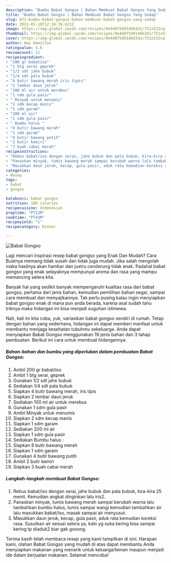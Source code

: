 ```yaml
---
description: "Bumbu Babat Gongso | Bahan Membuat Babat Gongso Yang Sedap"
title: "Bumbu Babat Gongso | Bahan Membuat Babat Gongso Yang Sedap"
slug: 871-bumbu-babat-gongso-bahan-membuat-babat-gongso-yang-sedap
date: 2021-01-10T12:10:39.621Z
image: https://img-global.cpcdn.com/recipes/9e4d0f5d9146b3d1/751x532cq70/babat-gongso-foto-resep-utama.jpg
thumbnail: https://img-global.cpcdn.com/recipes/9e4d0f5d9146b3d1/751x532cq70/babat-gongso-foto-resep-utama.jpg
cover: https://img-global.cpcdn.com/recipes/9e4d0f5d9146b3d1/751x532cq70/babat-gongso-foto-resep-utama.jpg
author: Amy Hamilton
ratingvalue: 3.6
reviewcount: 11
recipeingredient:
- "200 gr babatiso"
- "1 btg serai geprek"
- "1/2 sdt jahe bubuk"
- "1/4 sdt pala bubuk"
- "4 butir bawang merah iris tipis"
- "2 lembar daun jeruk"
- "100 ml air untuk merebus"
- "1 sdm gula pasir"
- " Minyak untuk menumis"
- "2 sdm kecap manis"
- "1 sdm garam"
- "200 ml air"
- "1 sdm gula pasir"
- " Bumbu halus "
- "8 butir bawang merah"
- "1 sdm garam"
- "4 butir bawang putih"
- "2 butir kemiri"
- "3 buah cabai merah"
recipeinstructions:
- "Rebus babat/iso dengan serai, jahe bubuk dan pala bubuk, kira-kira 25 menit. Kemudian angkat dinginkan lalu iris2."
- "Panaskan minyak, tumis bawang merah sampai berubah warna lalu tambahkan bumbu halus, tumis sampai wangi kemudian tambahkan air lalu masukkan babat/iso, masak sampai air menyusut."
- "Masukkan daun jeruk, kecap, gula pasir, aduk rata kemudian koreksi rasa. Susutkan air sesuai selera ya, kalo yg suka kering bisa sampai kering tp diaduk2 biar gak gosong."
categories:
- Resep
tags:
- babat
- gongso

katakunci: babat gongso 
nutrition: 100 calories
recipecuisine: Indonesian
preptime: "PT12M"
cooktime: "PT43M"
recipeyield: "1"
recipecategory: Dinner

---
```



![Babat Gongso](https://img-global.cpcdn.com/recipes/9e4d0f5d9146b3d1/751x532cq70/babat-gongso-foto-resep-utama.jpg)

Lagi mencari inspirasi resep babat gongso yang Enak Dan Mudah? Cara Buatnya memang tidak susah dan tidak juga mudah. Jika salah mengolah maka hasilnya akan hambar dan justru cenderung tidak enak. Padahal babat gongso yang enak selayaknya mempunyai aroma dan rasa yang mampu memancing selera kita.

Banyak hal yang sedikit banyak mempengaruhi kualitas rasa dari babat gongso, pertama dari jenis bahan, kemudian pemilihan bahan segar, sampai cara membuat dan menyajikannya. Tak perlu pusing kalau ingin menyiapkan babat gongso enak di mana pun anda berada, karena asal sudah tahu triknya maka hidangan ini bisa menjadi suguhan istimewa.




Nah, kali ini kita coba, yuk, variasikan babat gongso sendiri di rumah. Tetap dengan bahan yang sederhana, hidangan ini dapat memberi manfaat untuk membantu menjaga kesehatan tubuhmu sekeluarga. Anda dapat menyiapkan Babat Gongso menggunakan 19 jenis bahan dan 3 tahap pembuatan. Berikut ini cara untuk membuat hidangannya.

<!--inarticleads1-->

##### Bahan-bahan dan bumbu yang diperlukan dalam pembuatan Babat Gongso:

1. Ambil 200 gr babat/iso
1. Ambil 1 btg serai, geprek
1. Gunakan 1/2 sdt jahe bubuk
1. Sediakan 1/4 sdt pala bubuk
1. Siapkan 4 butir bawang merah, iris tipis
1. Siapkan 2 lembar daun jeruk
1. Sediakan 100 ml air untuk merebus
1. Gunakan 1 sdm gula pasir
1. Ambil  Minyak untuk menumis
1. Siapkan 2 sdm kecap manis
1. Siapkan 1 sdm garam
1. Sediakan 200 ml air
1. Siapkan 1 sdm gula pasir
1. Sediakan  Bumbu halus :
1. Siapkan 8 butir bawang merah
1. Siapkan 1 sdm garam
1. Gunakan 4 butir bawang putih
1. Ambil 2 butir kemiri
1. Siapkan 3 buah cabai merah




<!--inarticleads2-->

##### Langkah-langkah membuat Babat Gongso:

1. Rebus babat/iso dengan serai, jahe bubuk dan pala bubuk, kira-kira 25 menit. Kemudian angkat dinginkan lalu iris2.
1. Panaskan minyak, tumis bawang merah sampai berubah warna lalu tambahkan bumbu halus, tumis sampai wangi kemudian tambahkan air lalu masukkan babat/iso, masak sampai air menyusut.
1. Masukkan daun jeruk, kecap, gula pasir, aduk rata kemudian koreksi rasa. Susutkan air sesuai selera ya, kalo yg suka kering bisa sampai kering tp diaduk2 biar gak gosong.




Terima kasih telah membaca resep yang kami tampilkan di sini. Harapan kami, olahan Babat Gongso yang mudah di atas dapat membantu Anda menyiapkan makanan yang menarik untuk keluarga/teman maupun menjadi ide dalam berjualan makanan. Selamat mencoba!
